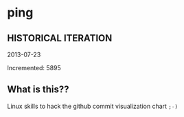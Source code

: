 # ping

## HISTORICAL ITERATION
2013-07-23

Incremented: 5895

## What is this?? 
Linux skills to hack the github commit visualization chart `;-)`
